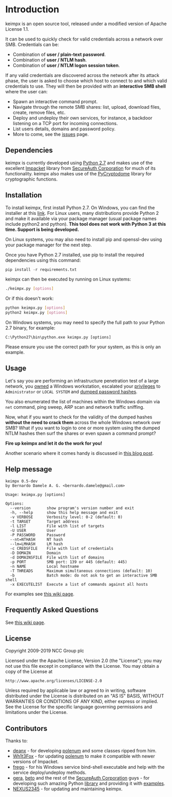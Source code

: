 # Introduction

keimpx is an open source tool, released under a modified version of Apache License 1.1.

It can be used to quickly check for valid credentials across a network over SMB. Credentials can be:

* Combination of **user / plain-text password**.
* Combination of **user / NTLM hash**.
* Combination of **user / NTLM logon session token**.

If any valid credentials are discovered across the network after its attack phase, the user is asked to choose which host to connect to and which valid credentials to use. They will then be provided with an **interactive SMB shell** where the user can:

* Spawn an interactive command prompt.
* Navigate through the remote SMB shares: list, upload, download files, create, remove files, etc.
* Deploy and undeploy their own services, for instance, a backdoor listening on a TCP port for incoming connections.
* List users details, domains and password policy.
* More to come, see the [issues](https://github.com/nccgroup/keimpx/issues) page.

## Dependencies

keimpx is currently developed using [Python 2.7](https://www.python.org/) and makes use of the excellent [Impacket](https://github.com/SecureAuthCorp/impacket) library from [SecureAuth Corporation](https://www.secureauth.com/) for much of its functionality. keimpx also makes use of the [PyCryptodome](https://github.com/Legrandin/pycryptodome) library for cryptographic functions.

## Installation

To install keimpx, first install Python 2.7. On Windows, you can find the installer at this [link](https://www.python.org/downloads/release/python-2717/). For Linux users, many distributions provide Python 2 and make it available via your package manager (usual package names include python2 and python). **This tool does not work with Python 3 at this time. Support is being developed.**

On Linux systems, you may also need to install pip and openssl-dev using your package manager for the next step.

Once you have Python 2.7 installed, use pip to install the required dependencies using this command:
```python
pip install -r requirements.txt
```
keimpx can then be executed by running on Linux systems:
```bash
./keimpx.py [options]
```
Or if this doesn't work:
```bash
python keimpx.py [options]
python2 keimpx.py [options]
```

On Windows systems, you may need to specify the full path to your Python 2.7 binary, for example:
```
C:\Python27\bin\python.exe keimpx.py [options]
```
Please ensure you use the correct path for your system, as this is only an example.

## Usage

Let's say you are performing an infrastructure penetration test of a large network, you 
[owned](http://metasploit.com/) a Windows workstation, escalated your [privileges](http://technet.microsoft.com/en-us/sysinternals/bb664922.aspx) to `Administrator` or `LOCAL SYSTEM` and [dumped password hashes](http://bernardodamele.blogspot.com/search/label/dump).

You also enumerated the list of machines within the Windows domain via `net` command, ping sweep, ARP scan and network traffic sniffing.

Now, what if you want to check for the validity of the dumped hashes **without the need to crack them** across the whole Windows network over SMB? What if you want to login to one or more system using the dumped NTLM hashes then surf the shares or even spawn a command prompt?

**Fire up keimpx and let it do the work for you!**

Another scenario where it comes handy is discussed in [this blog post](http://bernardodamele.blogspot.com/2009/11/abuse-citrix-and-own-domain.html).

## Help message

    keimpx 0.5-dev
    by Bernardo Damele A. G. <bernardo.damele@gmail.com>
        
    Usage: keimpx.py [options]

    Options:
      --version       show program's version number and exit
      -h, --help      show this help message and exit
      -v VERBOSE      Verbosity level: 0-2 (default: 0)
      -t TARGET       Target address
      -l LIST         File with list of targets
      -U USER         User
      -P PASSWORD     Password
      --nt=NTHASH     NT hash
      --lm=LMHASH     LM hash
      -c CREDSFILE    File with list of credentials
      -D DOMAIN       Domain
      -d DOMAINSFILE  File with list of domains
      -p PORT         SMB port: 139 or 445 (default: 445)
      -n NAME         Local hostname
      -T THREADS      Maximum simultaneous connections (default: 10)
      -b              Batch mode: do not ask to get an interactive SMB shell
      -x EXECUTELIST  Execute a list of commands against all hosts

For examples see [this wiki page](https://github.com/nccgroup/keimpx/wiki/Examples).

## Frequently Asked Questions

See [this wiki page](https://github.com/nccgroup/keimpx/wiki/FAQ).

## License

Copyright 2009-2019 NCC Group plc

Licensed under the Apache License, Version 2.0 (the "License");
you may not use this file except in compliance with the License.
You may obtain a copy of the License at

    http://www.apache.org/licenses/LICENSE-2.0

Unless required by applicable law or agreed to in writing, software
distributed under the License is distributed on an "AS IS" BASIS,
WITHOUT WARRANTIES OR CONDITIONS OF ANY KIND, either express or implied.
See the License for the specific language governing permissions and
limitations under the License.

## Contributors

Thanks to:

* [deanx](mailto:deanx@65535.com) - for developing [polenum](http://labs.portcullis.co.uk/application/polenum/) and some classes ripped from him.
* [Wh1t3Fox](https://github.com/Wh1t3Fox) - for updating [polenum](https://github.com/Wh1t3Fox) to make it compatible with newer versions of Impacket.
* [frego](mailto:frego@0x3f.net) - for his Windows service bind-shell executable and help with the service deploy/undeploy methods.
* [gera](mailto:gera@coresecurity.com), [beto](mailto:bethus@gmail.com) and the rest of the [SecureAuth Corporation](https://www.secureauth.com/) guys - for developing such amazing Python [library](https://github.com/SecureAuthCorp/impacket) and providing it with [examples](https://github.com/SecureAuthCorp/impacket/tree/master/examples).
* [NEXUS2345](https://github.com/nexus2345) - for updating and maintaining keimpx.
